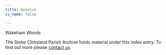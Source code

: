 ```yaml
---
title: Wakeham
is_name: false

---
```


Wakeham Woods


The Stoke Climsland Parish Archive holds material under this index entry. To find out more please [contact us](/contact/)
